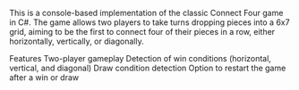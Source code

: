 This is a console-based implementation of the classic Connect Four game in C#. The game allows two players to take turns dropping pieces into a 6x7 grid, aiming to be the first to connect four of their pieces in a row, either horizontally, vertically, or diagonally.

Features
Two-player gameplay
Detection of win conditions (horizontal, vertical, and diagonal)
Draw condition detection
Option to restart the game after a win or draw

